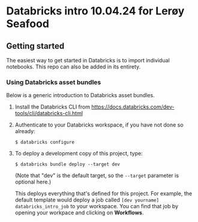 # Databricks intro 10.04.24 for Lerøy Seafood



## Getting started

The easiest way to get started in Databricks is to import individual notebooks. This repo can also be added in its entirety.



### Using Databricks asset bundles
Below is a generic introduction to 
Databricks asset bundles.


1. Install the Databricks CLI from https://docs.databricks.com/dev-tools/cli/databricks-cli.html

2. Authenticate to your Databricks workspace, if you have not done so already:
    ```
    $ databricks configure
    ```

3. To deploy a development copy of this project, type:
    ```
    $ databricks bundle deploy --target dev
    ```
    (Note that "dev" is the default target, so the `--target` parameter
    is optional here.)

    This deploys everything that's defined for this project.
    For example, the default template would deploy a job called
    `[dev yourname] databricks_intro_job` to your workspace.
    You can find that job by opening your workpace and clicking on **Workflows**.


